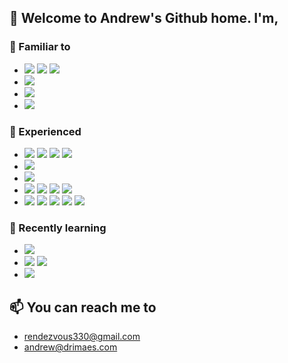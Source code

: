 ## 👋 Welcome to Andrew's Github home. I'm,

### 🤖 Familiar to

- <img src="https://img.shields.io/badge/Javascript-F7DF1E?style=plastic&logo=Javascript&logoColor=white"/> <img src="https://img.shields.io/badge/Node.js-339933?style=plastic&logo=Node.js&logoColor=white"/> <img src="https://img.shields.io/badge/Express-181717?style=plastic&logo=Express&logoColor=white"/>
- <img src="https://img.shields.io/badge/Python-3776AB?style=plastic&logo=Python&logoColor=white"/>
- <img src="https://img.shields.io/badge/React-61DAFB?style=plastic&logo=React&logoColor=white"/>
- <img src="https://img.shields.io/badge/MySQL-4479A1?style=plastic&logo=MySQL&logoColor=white"/>

### 👀 Experienced


- <img src="https://img.shields.io/badge/Typescript-3178C6?style=plastic&logo=Typescript&logoColor=white"/> <img src="https://img.shields.io/badge/C-A8B9CC?style=plastic&logo=C&logoColor=white"/> <img src="https://img.shields.io/badge/Solidity-363636?style=plastic&logo=Solidity&logoColor=white"/> <img src="https://img.shields.io/badge/Ethereum-3C3C3D?style=plastic&logo=Ethereum&logoColor=white"/>
- <img src="https://img.shields.io/badge/PostgreSQL-4169E1?style=plastic&logo=PostgreSQL&logoColor=white"/>
- <img src="https://img.shields.io/badge/Flask-000000?style=plastic&logo=Flask&logoColor=white"/>
- <img src="https://img.shields.io/badge/Notion-000000?style=plastic&logo=Notion&logoColor=white"/> <img src="https://img.shields.io/badge/Github-181717?style=plastic&logo=Github&logoColor=white"/> <img src="https://img.shields.io/badge/Postman-FF6C37?style=plastic&logo=Postman&logoColor=white"/> <img src="https://img.shields.io/badge/Jira-0052CC?style=plastic&logo=Jira&logoColor=white"/>
- <img src="https://img.shields.io/badge/VSCode-007ACC?style=plastic&logo=VisualStudioCode&logoColor=white"/> <img src="https://img.shields.io/badge/PyCharm-000000?style=plastic&logo=PyCharm&logoColor=white"/> <img src="https://img.shields.io/badge/IntelliJ%20IDEA-000000?style=plastic&logo=IntelliJ%20IDEA&logoColor=white"/> <img src="https://img.shields.io/badge/GoLand-000000?style=plastic&logo=GoLand&logoColor=white"/> <img src="https://img.shields.io/badge/Docker-2496ED?style=plastic&logo=Docker&logoColor=white"/>

                                                                                                               

### 🌱 Recently learning
- <img src="https://img.shields.io/badge/Go-00ADD8?style=plastic&logo=Go&logoColor=white"/>
- <img src="https://img.shields.io/badge/Java-000000?style=plastic&logo=Java&logoColor=white"/> <img src="https://img.shields.io/badge/Spring-6DB33F?style=plastic&logo=Spring&logoColor=white"/>
- <img src="https://img.shields.io/badge/AWS-232F3E?style=plastic&logo=amazon aws&logoColor=white"/>



## 📫 You can reach me to
  - rendezvous330@gmail.com
  - andrew@drimaes.com
